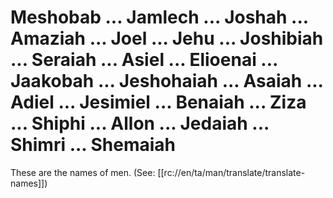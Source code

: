 # Meshobab ... Jamlech ... Joshah ... Amaziah ... Joel ... Jehu ... Joshibiah ... Seraiah ... Asiel ... Elioenai ... Jaakobah ... Jeshohaiah ... Asaiah ... Adiel ... Jesimiel ... Benaiah ... Ziza ... Shiphi ... Allon ... Jedaiah ... Shimri ... Shemaiah

These are the names of men. (See: [[rc://en/ta/man/translate/translate-names]])


